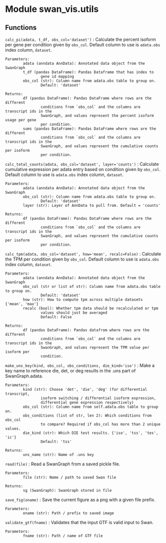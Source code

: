 # Module swan\_vis.utils

Functions
---------


`calc_pi(adata, t_df, obs_col='dataset')`
:   Calculate the percent isoform per gene per condition given by `obs_col`.
    Default column to use is `adata.obs` index column, `dataset`.

    Parameters:
            adata (anndata AnnData): Annotated data object from the SwanGraph
            t_df (pandas DataFrame): Pandas Dataframe that has index to
                    gene id mapping
            obs_col (str): Column name from adata.obs table to group on.
                    Default: 'dataset'

    Returns:
            df (pandas DataFrame): Pandas DataFrame where rows are the different
                    conditions from `obs_col` and the columns are transcript ids in the
                    SwanGraph, and values represent the percent isoform usage per gene
                    per condition.
            sums (pandas DataFrame): Pandas DataFrame where rows are the different
                    conditions from `obs_col` and the columns are transcript ids in the
                    SwanGraph, and values represent the cumulative counts per isoform
                    per condition.

`calc_total_counts(adata, obs_col='dataset', layer='counts')`
:   Calculate cumulative expression per adata entry based on condition given
    by `obs_col`. Default column to use is `adata.obs` index column, `dataset`.

    Parameters:
            adata (anndata AnnData): Annotated data object from the SwanGraph
            obs_col (str): Column name from adata.obs table to group on.
                    Default: 'dataset'
            layer (str): Layer of AnnData to pull from. Default = 'counts'

    Returns:
            df (pandas DataFrame): Pandas DataFrame where rows are the different
                    conditions from `obs_col` and the columns are transcript ids in the
                    SwanGraph, and values represent the cumulative counts per isoform
                    per condition.


`calc_tpm(adata, obs_col='dataset', how='mean', recalc=False)`
:   Calculate the TPM per condition given by `obs_col`.
    Default column to use is `adata.obs` index column, `dataset`.

    Parameters:
            adata (anndata AnnData): Annotated data object from the SwanGraph
            obs_col (str or list of str): Column name from adata.obs table to group on.
                    Default: 'dataset'
            how (str): How to compute tpm across multiple datasets {'mean', 'max'}
            recalc (bool): Whether tpm data should be recalculated or tpm
                    values should just be averaged
                    Default: False

    Returns:
            df (pandas DataFrame): Pandas datafrom where rows are the different
                    conditions from `obs_col` and the columns are transcript ids in the
                    SwanGraph, and values represent the TPM value per isoform per
                    condition.

`make_uns_key(kind, obs_col, obs_conditions, die_kind='iso')`
:   Make a key name to reference die, det, or deg results in the .uns part of
    SwanGraph.adata.

    Parameters:
            kind (str): Choose 'det', 'die', 'deg' (for differential transcript,
                    isoform switching / differential isoform expression,
                    differential gene expression respectively)
            obs_col (str): Column name from self.adata.obs table to group on.
            obs_conditions (list of str, len 2): Which conditions from obs_col
                    to compare? Required if obs_col has more than 2 unique values.
            die_kind (str): Which DIE test results. {'iso', 'tss', 'tes', 'ic'}
                    Default: 'tss'

    Returns:
            uns_name (str): Name of .uns key

`read(file)`
:   Read a SwanGraph from a saved pickle file.

    Parameters:
            file (str): Name / path to saved Swan file

    Returns:
            sg (SwanGraph): SwanGraph stored in file


`save_fig(oname)`
:   Save the current figure as a png with a given file prefix.

    Parameters:
            oname (str): Path / prefix to saved image


`validate_gtf(fname)`
:   Validates that the input GTF is valid input to Swan.

    Parameters:
            fname (str): Path / name of GTF file
